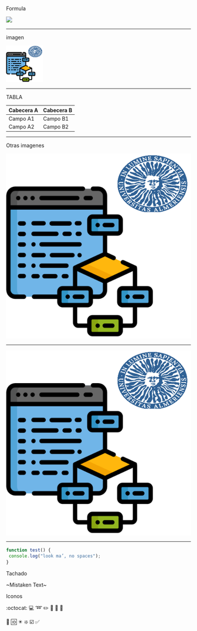 Formula

<img src="https://render.githubusercontent.com/render/math?math=$rad/sg$">

******************


imagen

<img src="ualprog.png" width="100">

******************

TABLA

| Cabecera A | Cabecera B |
| ---------- | ---------- |
| Campo A1   | Campo B1   |
| Campo A2   | Campo B2   |

******************
Otras imagenes

![Con titulo](ualprog.png "titulo")

******************

![Sin titulo](ualprog.png)

******************



```javascript
function test() {
 console.log("look ma’, no spaces");
}
```

Tachado

~Mistaken Text~

Iconos

:octocat:
:computer:
:loop:
:pencil2:
:notebook:
:crossed_flags:
:symbols:

:repeat:
:id:
:eight_pointed_black_star:
:sparkle:
:ballot_box_with_check:
:white_check_mark:
